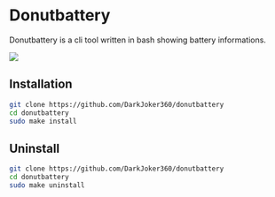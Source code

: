 # Donutbattery

Donutbattery is a cli tool written in bash showing battery informations.

<img src="https://i.imgur.com/Y7yJ5O8.png" >

## Installation
```bash
git clone https://github.com/DarkJoker360/donutbattery
cd donutbattery
sudo make install
```

## Uninstall
```bash
git clone https://github.com/DarkJoker360/donutbattery
cd donutbattery
sudo make uninstall
```
